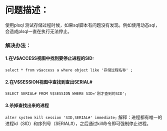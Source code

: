 
问题描述：
==========
使用plsql 测试存储过程时候，如果sql脚本有问题没有发现。例如使用动态sql，会造成plsql一直在执行无法停止。
### 解决办法：
#### 1.在V$ACCESS视图中找到要停止进程的SID:
```select * from v$access a where object like '存储过程名称' ;```
#### 2.在V$SESSION视图中查找到查出SERIAL#
```SELECT SERIAL# FROM V$SESSION WHERE SID='刚才查到的SID';```
#### 3.杀掉查找出来的进程
```alter system kill session 'SID,SERIAL#' immediate;```
解释：进程都有唯一的进程id（SID）和序列号（SERIAL#），之后通过kill命令即可强制停止进程。
